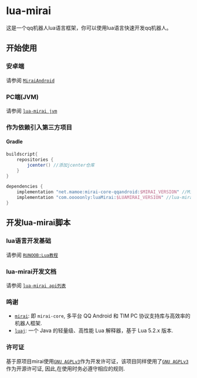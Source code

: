 # lua-mirai
 这是一个qq机器人lua语言框架，你可以使用lua语言快速开发qq机器人。

## 开始使用

### 安卓端

请参阅 [`MiraiAndroid`](https://github.com/mzdluo123/MiraiAndroid)

### PC端(JVM)

请参阅 [`lua-mirai jvm`](/docs/jvm.md)

### 作为依赖引入第三方项目

#### Gradle

``` groovy
buildscript{
    repositories {
        jcenter() //添加jcenter仓库
    }
}
```


``` groovy
dependencies {
    implementation "net.mamoe:mirai-core-qqandroid:$MIRAI_VERSION" //Mirai Core
    implementation "com.ooooonly:luaMirai:$LUAMIRAI_VERSION" //lua-mirai
}
```

## 开发lua-mirai脚本

### lua语言开发基础

请参阅 [`RUNOOB:Lua教程`](https://www.runoob.com/lua/lua-tutorial.html)

### lua-mirai开发文档

请参阅 [`lua-mirai api列表`](/docs/miraiandroid.md)

### 鸣谢

 - [`mirai`](https://github.com/mamoe/mirai): 即 `mirai-core`, 多平台 QQ Android 和 TIM PC 协议支持库与高效率的机器人框架.
 - [`luaj`](https://github.com/luaj/luaj): 一个 Java 的轻量级、高性能 Lua 解释器，基于 Lua 5.2.x 版本.

### 许可证

基于原项目mirai使用[`GNU AGPLv3`](https://choosealicense.com/licenses/agpl-3.0/)作为开发许可证，该项目同样使用了[`GNU AGPLv3`](https://choosealicense.com/licenses/agpl-3.0/) 作为开源许可证, 因此,在使用时务必遵守相应的规则.  
